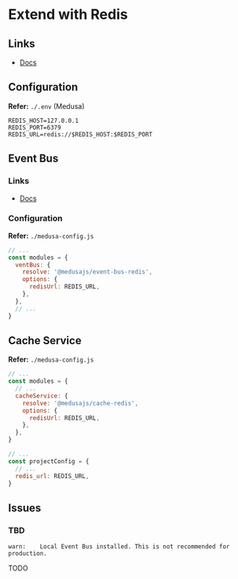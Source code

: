 # Extend with Redis

## Links

- [Docs](https://docs.medusajs.com/development/cache/modules/redis)

## Configuration

**Refer:** `./.env` (Medusa)

```env
REDIS_HOST=127.0.0.1
REDIS_PORT=6379
REDIS_URL=redis://$REDIS_HOST:$REDIS_PORT
```

## Event Bus

### Links

- [Docs](https://docs.medusajs.com/development/events/modules/redis)

### Configuration

**Refer:** `./medusa-config.js`

```js
// ...
const modules = {
  ventBus: {
    resolve: '@medusajs/event-bus-redis',
    options: {
      redisUrl: REDIS_URL,
    },
  },
  // ...
}
```

## Cache Service

**Refer:** `./medusa-config.js`

```js
// ...
const modules = {
  // ...
  cacheService: {
    resolve: '@medusajs/cache-redis',
    options: {
      redisUrl: REDIS_URL,
    },
  },
}

// ...
const projectConfig = {
  // ...
  redis_url: REDIS_URL,
}
```

## Issues

### TBD

```log
warn:    Local Event Bus installed. This is not recommended for production.
```

TODO
